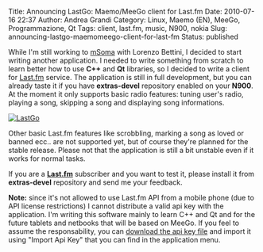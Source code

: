 Title: Announcing LastGo: Maemo/MeeGo client for Last.fm
Date: 2010-07-16 22:37
Author: Andrea Grandi
Category: Linux, Maemo (EN), MeeGo, Programmazione, Qt
Tags: client, last.fm, music, N900, nokia
Slug: announcing-lastgo-maemomeego-client-for-last-fm
Status: published

While I'm still working to
[mSoma]({filename}/2010/6-announcing-msoma-maemomeego-client-for-somafm.md)
with Lorenzo Bettini, I decided to start writing another application. I
needed to write something from scratch to learn better how to use
**C++** and **Qt** libraries, so I decided to write a client for
[Last.fm](http://www.lastfm.com) service. The application is still in
full development, but you can already taste it if you have
**extras-devel** repository enabled on your **N900**. At the moment it
only supports basic radio features: tuning user's radio, playing a song,
skipping a song and displaying song informations.

[![]({static}/images/2010/07/Screenshot-20100716-222755.png "LastGo")]({static}/images/2010/07/Screenshot-20100716-222755.png)

Other basic Last.fm features like scrobbling, marking a song as loved or
banned ecc.. are not supported yet, but of course they're planned for
the stable release. Please not that the application is still a bit
unstable even if it works for normal tasks.

If you are a [**Last.fm**](http://www.lastfm.com) subscriber and you
want to test it, please install it from **extras-devel** repository and
send me your feedback.

**Note:** since it's not allowed to use Last.fm API from a mobile phone
(due to API license restrictions) I cannot distribute a valid api key
with the application. I'm writing this software mainly to learn C++ and
Qt and for the future tablets and netbooks that will be based on MeeGo.
If you feel to assume the responsability, you can [download the api key
file](http://gitorious.org/lastgo/lastgo/blobs/raw/master/LastGo/apikey.xml)
and import it using "Import Api Key" that you can find in the
application menu.
